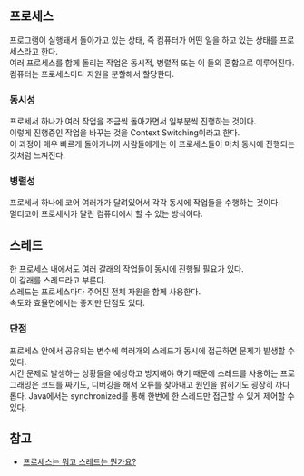 ## 프로세스
프로그램이 실행돼서 돌아가고 있는 상태, 즉 컴퓨터가 어떤 일을 하고 있는 상태를 프로세스라고 한다.  
여러 프로세스를 함께 돌리는 작업은 동시적, 병렬적 또는 이 둘의 혼합으로 이루어진다.    
컴퓨터는 프로세스마다 자원을 분할해서 할당한다.   

### 동시성
프로세서 하나가 여러 작업을 조금씩 돌아가면서 일부분씩 진행하는 것이다.   
이렇게 진행중인 작업을 바꾸는 것을 Context Switching이라고 한다.   
이 과정이 매우 빠르게 돌아가니까 사람들에게는 이 프로세스들이 마치 동시에 진행되는 것처럼 느껴진다.   

### 병렬성
프로세서 하나에 코어 여러개가 달려있어서 각각 동시에 작업들을 수행하는 것이다.   
멀티코어 프로세서가 달린 컴퓨터에서 할 수 있는 방식이다.  

## 스레드
한 프로세스 내에서도 여러 갈래의 작업들이 동시에 진행될 필요가 있다.   
이 갈래를 스레드라고 부른다.   
스레드는 프로세스마다 주어진 전체 자원을 함께 사용한다.   
속도와 효율면에서는 좋지만 단점도 있다.   

### 단점
프로세스 안에서 공유되는 변수에 여러개의 스레드가 동시에 접근하면 문제가 발생할 수 있다.   
시간 문제로 발생하는 상황들을 예상하고 방지해야 하기 때문에 스레드를 사용하는 프로그래밍은 코드를 짜기도, 디버깅을 해서 오류를 찾아내고 원인을 밝히기도 굉장히 까다롭다.
Java에서는 synchronized를 통해 한번에 한 스레드만 접근할 수 있게 제어할 수 있다.   

## 참고
* [프로세스는 뭐고 스레드는 뭔가요?](https://youtu.be/iks_Xb9DtTM)